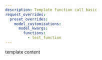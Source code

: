 ```yaml
---
description: Template function call basic
request_overrides:
  preset_overrides:
    model_customizations:
      model_kwargs:
        functions:
          - test_function
---
```


template content
